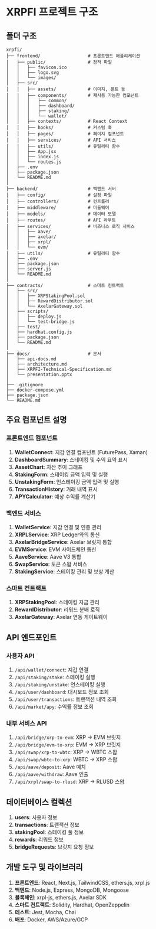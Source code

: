 # XRPFI 프로젝트 구조

## 폴더 구조

```
xrpfi/
├── frontend/                  # 프론트엔드 애플리케이션
│   ├── public/                # 정적 파일
│   │   ├── favicon.ico
│   │   ├── logo.svg
│   │   └── images/
│   ├── src/
│   │   ├── assets/            # 이미지, 폰트 등
│   │   ├── components/        # 재사용 가능한 컴포넌트
│   │   │   ├── common/
│   │   │   ├── dashboard/
│   │   │   ├── staking/
│   │   │   └── wallet/
│   │   ├── contexts/          # React Context
│   │   ├── hooks/             # 커스텀 훅
│   │   ├── pages/             # 페이지 컴포넌트
│   │   ├── services/          # API 서비스
│   │   ├── utils/             # 유틸리티 함수
│   │   ├── App.jsx
│   │   ├── index.js
│   │   └── routes.js
│   ├── .env
│   ├── package.json
│   └── README.md
│
├── backend/                   # 백엔드 서버
│   ├── config/                # 설정 파일
│   ├── controllers/           # 컨트롤러
│   ├── middleware/            # 미들웨어
│   ├── models/                # 데이터 모델
│   ├── routes/                # API 라우트
│   ├── services/              # 비즈니스 로직 서비스
│   │   ├── aave/
│   │   ├── axelar/
│   │   ├── xrpl/
│   │   └── evm/
│   ├── utils/                 # 유틸리티 함수
│   ├── .env
│   ├── package.json
│   ├── server.js
│   └── README.md
│
├── contracts/                 # 스마트 컨트랙트
│   ├── src/
│   │   ├── XRPStakingPool.sol
│   │   ├── RewardDistributor.sol
│   │   └── AxelarGateway.sol
│   ├── scripts/
│   │   ├── deploy.js
│   │   └── test-bridge.js
│   ├── test/
│   ├── hardhat.config.js
│   ├── package.json
│   └── README.md
│
├── docs/                      # 문서
│   ├── api-docs.md
│   ├── architecture.md
│   ├── XRPFI-Technical-Specification.md
│   └── presentation.pptx
│
├── .gitignore
├── docker-compose.yml
├── package.json
└── README.md
```

## 주요 컴포넌트 설명

### 프론트엔드 컴포넌트

1. **WalletConnect**: 지갑 연결 컴포넌트 (FuturePass, Xaman)
2. **DashboardSummary**: 스테이킹 및 수익 요약 표시
3. **AssetChart**: 자산 추이 그래프
4. **StakingForm**: 스테이킹 금액 입력 및 실행
5. **UnstakingForm**: 언스테이킹 금액 입력 및 실행
6. **TransactionHistory**: 거래 내역 표시
7. **APYCalculator**: 예상 수익률 계산기

### 백엔드 서비스

1. **WalletService**: 지갑 연결 및 인증 관리
2. **XRPLService**: XRP Ledger와의 통신
3. **AxelarBridgeService**: Axelar 브릿지 통합
4. **EVMService**: EVM 사이드체인 통신
5. **AaveService**: Aave V3 통합
6. **SwapService**: 토큰 스왑 서비스
7. **StakingService**: 스테이킹 관리 및 보상 계산

### 스마트 컨트랙트

1. **XRPStakingPool**: 스테이킹 자금 관리
2. **RewardDistributor**: 리워드 분배 로직
3. **AxelarGateway**: Axelar 연동 게이트웨이

## API 엔드포인트

### 사용자 API

1. `/api/wallet/connect`: 지갑 연결
2. `/api/staking/stake`: 스테이킹 실행
3. `/api/staking/unstake`: 언스테이킹 실행
4. `/api/user/dashboard`: 대시보드 정보 조회
5. `/api/user/transactions`: 트랜잭션 내역 조회
6. `/api/market/apy`: 수익률 정보 조회

### 내부 서비스 API

1. `/api/bridge/xrp-to-evm`: XRP → EVM 브릿지
2. `/api/bridge/evm-to-xrp`: EVM → XRP 브릿지
3. `/api/swap/xrp-to-wbtc`: XRP → WBTC 스왑
4. `/api/swap/wbtc-to-xrp`: WBTC → XRP 스왑
5. `/api/aave/deposit`: Aave 예치
6. `/api/aave/withdraw`: Aave 인출
7. `/api/xrpl/swap-to-rlusd`: XRP → RLUSD 스왑

## 데이터베이스 컬렉션

1. **users**: 사용자 정보
2. **transactions**: 트랜잭션 정보
3. **stakingPool**: 스테이킹 풀 정보
4. **rewards**: 리워드 정보
5. **bridgeRequests**: 브릿지 요청 정보

## 개발 도구 및 라이브러리

1. **프론트엔드**: React, Next.js, TailwindCSS, ethers.js, xrpl.js
2. **백엔드**: Node.js, Express, MongoDB, Mongoose
3. **블록체인**: xrpl-js, ethers.js, Axelar SDK
4. **스마트 컨트랙트**: Solidity, Hardhat, OpenZeppelin
5. **테스트**: Jest, Mocha, Chai
6. **배포**: Docker, AWS/Azure/GCP 